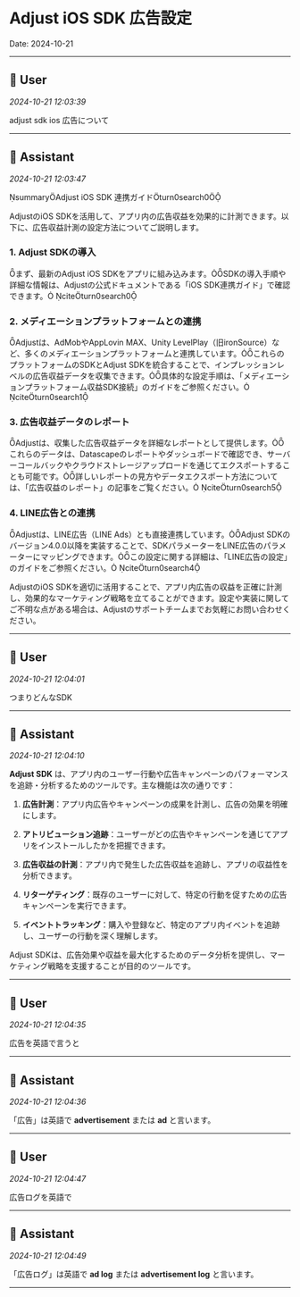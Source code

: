 # Adjust iOS SDK 広告設定

Date: 2024-10-21

---

## 👤 User
*2024-10-21 12:03:39*

adjust sdk ios 広告について

---

## 🤖 Assistant
*2024-10-21 12:03:47*

summaryAdjust iOS SDK 連携ガイドturn0search0

AdjustのiOS SDKを活用して、アプリ内の広告収益を効果的に計測できます。以下に、広告収益計測の設定方法についてご説明します。

### 1. Adjust SDKの導入

まず、最新のAdjust iOS SDKをアプリに組み込みます。SDKの導入手順や詳細な情報は、Adjustの公式ドキュメントである「iOS SDK連携ガイド」で確認できます。 citeturn0search0

### 2. メディエーションプラットフォームとの連携

Adjustは、AdMobやAppLovin MAX、Unity LevelPlay（旧ironSource）など、多くのメディエーションプラットフォームと連携しています。これらのプラットフォームのSDKとAdjust SDKを統合することで、インプレッションレベルの広告収益データを収集できます。具体的な設定手順は、「メディエーションプラットフォーム収益SDK接続」のガイドをご参照ください。 citeturn0search1

### 3. 広告収益データのレポート

Adjustは、収集した広告収益データを詳細なレポートとして提供します。これらのデータは、Datascapeのレポートやダッシュボードで確認でき、サーバーコールバックやクラウドストレージアップロードを通じてエクスポートすることも可能です。詳しいレポートの見方やデータエクスポート方法については、「広告収益のレポート」の記事をご覧ください。 citeturn0search5

### 4. LINE広告との連携

Adjustは、LINE広告（LINE Ads）とも直接連携しています。Adjust SDKのバージョン4.0.0以降を実装することで、SDKパラメーターをLINE広告のパラメーターにマッピングできます。この設定に関する詳細は、「LINE広告の設定」のガイドをご参照ください。 citeturn0search4

AdjustのiOS SDKを適切に活用することで、アプリ内広告の収益を正確に計測し、効果的なマーケティング戦略を立てることができます。設定や実装に関してご不明な点がある場合は、Adjustのサポートチームまでお気軽にお問い合わせください。

---

## 👤 User
*2024-10-21 12:04:01*

つまりどんなSDK

---

## 🤖 Assistant
*2024-10-21 12:04:10*

**Adjust SDK** は、アプリ内のユーザー行動や広告キャンペーンのパフォーマンスを追跡・分析するためのツールです。主な機能は次の通りです：

1. **広告計測**：アプリ内広告やキャンペーンの成果を計測し、広告の効果を明確にします。
  
2. **アトリビューション追跡**：ユーザーがどの広告やキャンペーンを通じてアプリをインストールしたかを把握できます。

3. **広告収益の計測**：アプリ内で発生した広告収益を追跡し、アプリの収益性を分析できます。

4. **リターゲティング**：既存のユーザーに対して、特定の行動を促すための広告キャンペーンを実行できます。

5. **イベントトラッキング**：購入や登録など、特定のアプリ内イベントを追跡し、ユーザーの行動を深く理解します。

Adjust SDKは、広告効果や収益を最大化するためのデータ分析を提供し、マーケティング戦略を支援することが目的のツールです。

---

## 👤 User
*2024-10-21 12:04:35*

広告を英語で言うと

---

## 🤖 Assistant
*2024-10-21 12:04:36*

「広告」は英語で **advertisement** または **ad** と言います。

---

## 👤 User
*2024-10-21 12:04:47*

広告ログを英語で

---

## 🤖 Assistant
*2024-10-21 12:04:49*

「広告ログ」は英語で **ad log** または **advertisement log** と言います。

---
